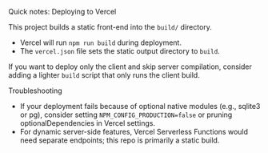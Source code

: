 Quick notes: Deploying to Vercel

This project builds a static front-end into the `build/` directory.

- Vercel will run `npm run build` during deployment.
- The `vercel.json` file sets the static output directory to `build`.

If you want to deploy only the client and skip server compilation, consider adding a lighter `build` script that only runs the client build.

Troubleshooting
- If your deployment fails because of optional native modules (e.g., sqlite3 or pg), consider setting `NPM_CONFIG_PRODUCTION=false` or pruning optionalDependencies in Vercel settings.
- For dynamic server-side features, Vercel Serverless Functions would need separate endpoints; this repo is primarily a static build.
